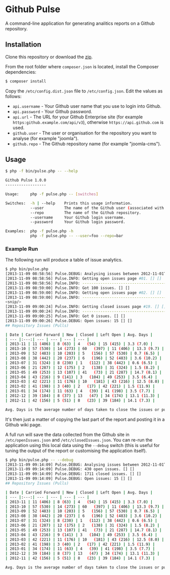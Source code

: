 # Github Pulse

A command-line application for generating analitics reports on a Github repository.

## Installation

Clone this repository or download the [zip](https://github.com/eddieajau/github-pulse/archive/master.zip).

From the root folder where `composer.json` is located, install the Composer dependencies:

```bash
$ composer install
```

Copy the `/etc/config.dist.json` file to `/etc/config.json`. Edit the values as follows:

* `api.username` - Your Github user name that you use to login into Github.
* `api.password` - Your Github password.
* `api.url` - The URL for your Github Enterprise site (for example `https:github.example.com/api/v3`), otherwise `https://api.github.com` is used.
* `github.user` - The user or organisation for the repository you want to analyse (for example "joomla").
* `github.repo` - The Github repository name (for example "joomla-cms").

## Usage

```bash
$ php -f bin/pulse.php -- --help

Github Pulse 1.0.0
------------------

Usage:     php -f pulse.php -- [switches]

Switches:  -h | --help    Prints this usage information.
           --user         The name of the Github user (associated with the repository).
           --repo         The name of the Github repository.
           --username     Your Github login username.
           --password     Your Github login password.

Examples:  php -f pulse.php -h
           php -f pulse.php -- --user=foo --repo=bar
```

### Example Run

The following run will produce a table of issue analytics.

```bash
$ php bin/pulse.php
[2013-11-09 08:58:56] Pulse.DEBUG: Analysing issues between 2012-11-01T00:00:00Z and 2013-11-08T22:58:56Z [] []
[2013-11-09 08:58:56] Pulse.INFO: Getting open issues page #01. [] []
[2013-11-09 08:58:56] Pulse.INFO: ---------------------------------------- [] []
[2013-11-09 08:59:00] Pulse.INFO: Got 100 issues. [] []
[2013-11-09 08:59:00] Pulse.INFO: Getting open issues page #02. [] []
[2013-11-09 08:59:00] Pulse.INFO: ---------------------------------------- [] []
<snip/>
[2013-11-09 09:00:24] Pulse.INFO: Getting closed issues page #19. [] []
[2013-11-09 09:00:24] Pulse.INFO: ---------------------------------------- [] []
[2013-11-09 09:00:25] Pulse.INFO: Got 0 issues. [] []
[2013-11-09 09:00:26] Pulse.DEBUG: Open issues: 15 [] []
## Repository Issues (Pulls)

| Date | Carried Forward | New | Closed | Left Open | Avg. Days |
| --- |:---:| --- | --- | --- | --- |
| 2013-11 | 11 (406) | 8 (63) | 4   (54) | 15 (415) | 3.3 (7.0) |
| 2013-10 | 57 (530) | 14 (273) | 60   (397) | 11 (406) | 13.3 (9.7) |
| 2013-09 | 52 (483) | 10 (203) | 5   (156) | 57 (530) | 0.7 (6.5) |
| 2013-08 | 38 (442) | 20 (237) | 6   (196) | 52 (483) | 3.6 (10.2) |
| 2013-07 | 31 (324) | 8 (230) | 1   (112) | 38 (442) | 0.6 (6.5) |
| 2013-06 | 21 (287) | 12 (175) | 2   (138) | 31 (324) | 1.5 (8.2) |
| 2013-05 | 49 (253) | 13 (107) | 41   (73) | 21 (287) | 14.7 (8.1) |
| 2013-04 | 43 (216) | 9 (141) | 3   (104) | 49 (253) | 3.5 (6.4) |
| 2013-03 | 42 (221) | 11 (176) | 10   (181) | 43 (216) | 12.5 (8.0) |
| 2013-02 | 41 (198) | 3 (40) | 2   (17) | 42 (221) | 1.5 (11.9) |
| 2013-01 | 34 (174) | 11 (63) | 4   (39) | 41 (198) | 3.5 (7.7) |
| 2012-12 | 39 (184) | 8 (37) | 13   (47) | 34 (174) | 13.1 (11.3) |
| 2012-11 | 42 (156) | 5 (51) | 8   (23) | 39 (184) | 14.1 (7.3) |

Avg. Days is the average number of days taken to close the issues or pull requests at the time they were closed.

```

It's then just a matter of copying the last part of the report and posting it in a Github wiki page.

A full run will save the data collected from the Github site in `/etc/openIssues.json` and `/etc/closedIssues.json`. You can re-run the application using this local data using the `--debug` switch (this is useful for tuning the output of the report or customising the application itself).

```bash
$ php bin/pulse.php -- --debug
[2013-11-09 09:14:09] Pulse.DEBUG: Analysing issues between 2012-11-01T00:00:00Z and 2013-11-08T23:14:09Z [] []
[2013-11-09 09:14:09] Pulse.DEBUG: 430 open issues. [] []
[2013-11-09 09:14:09] Pulse.DEBUG: 1711 closed issues. [] []
[2013-11-09 09:14:09] Pulse.DEBUG: Open issues: 15 [] []
## Repository Issues (Pulls)

| Date | Carried Forward | New | Closed | Left Open | Avg. Days |
| --- |:---:| --- | --- | --- | --- |
| 2013-11 | 11 (406) | 8 (63) | 4   (54) | 15 (415) | 3.3 (7.0) |
| 2013-10 | 57 (530) | 14 (273) | 60   (397) | 11 (406) | 13.3 (9.7) |
| 2013-09 | 52 (483) | 10 (203) | 5   (156) | 57 (530) | 0.7 (6.5) |
| 2013-08 | 38 (442) | 20 (237) | 6   (196) | 52 (483) | 3.6 (10.2) |
| 2013-07 | 31 (324) | 8 (230) | 1   (112) | 38 (442) | 0.6 (6.5) |
| 2013-06 | 21 (287) | 12 (175) | 2   (138) | 31 (324) | 1.5 (8.2) |
| 2013-05 | 49 (253) | 13 (107) | 41   (73) | 21 (287) | 14.7 (8.1) |
| 2013-04 | 43 (216) | 9 (141) | 3   (104) | 49 (253) | 3.5 (6.4) |
| 2013-03 | 42 (221) | 11 (176) | 10   (181) | 43 (216) | 12.5 (8.0) |
| 2013-02 | 41 (198) | 3 (40) | 2   (17) | 42 (221) | 1.5 (11.9) |
| 2013-01 | 34 (174) | 11 (63) | 4   (39) | 41 (198) | 3.5 (7.7) |
| 2012-12 | 39 (184) | 8 (37) | 13   (47) | 34 (174) | 13.1 (11.3) |
| 2012-11 | 42 (156) | 5 (51) | 8   (23) | 39 (184) | 14.1 (7.3) |

Avg. Days is the average number of days taken to close the issues or pull requests at the time they were closed.
```